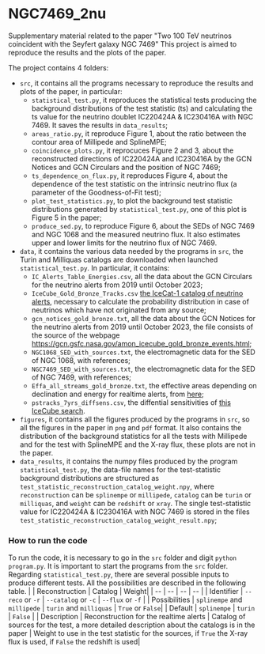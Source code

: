 # NGC7469_2nu
Supplementary material related to the paper "Two 100 TeV neutrinos coincident with the Seyfert galaxy NGC 7469"
This project is aimed to reproduce the results and the plots of the paper.

The project contains 4 folders:
- `src`, it contains all the programs necessary to reproduce the results and plots of the paper, in particular:
  - `statistical_test.py`, it reproduces the statistical tests producing the background distributions of the test statistic (ts) and calculating the ts value for the neutrino doublet IC220424A & IC230416A with NGC 7469. It saves the results in `data_results`;
  - `areas_ratio.py`, it reproduce Figure 1, about the ratio between the contour area of Millipede and SplineMPE;
  - `coincidence_plots.py`, it reprocuces Figure 2 and 3, about the reconstructed directions of IC220424A and IC230416A by the GCN Notices and GCN Circulars and the position of NGC 7469;
  - `ts_dependence_on_flux.py`, it reproduces Figure 4, about the dependence of the test statistic on the intrinsic neutrino flux (a parameter of the Goodness-of-Fit test);
  - `plot_test_statistics.py`, to plot the background test statistic distributions generated by `statistical_test.py`, one of this plot is Figure 5 in the paper;
  - `produce_sed.py`, to reproduce Figure 6, about the SEDs of NGC 7469 and NGC 1068 and the measured neutrino flux. It also estimates upper and lower limits for the neutrino flux of NGC 7469.
- `data`, it contains the various data needed by the programs in `src`, the Turin and Milliquas catalogs are downloaded when launched `statistical_test.py`. In particular, it contains:
  - `IC_Alerts_Table_Energies.csv`, all the data about the GCN Circulars for the neutrino alerts from 2019 until October 2023;
  - `IceCube_Gold_Bronze_Tracks.csv` [the IceCat-1 catalog of neutrino alerts](https://icecube.wisc.edu/news/research/2023/04/icecat-1-icecubes-first-event-catalog-of-neutrino-track-alerts/), necessary to calculate the probability distribution in case of neutrinos which have not originated from any source; 
  - `gcn_notices_gold_bronze.txt`, all the data about the GCN Notices for the neutrino alerts from 2019 until October 2023, the file consists of the source of the webpage https://gcn.gsfc.nasa.gov/amon_icecube_gold_bronze_events.html;
  - `NGC1068_SED_with_sources.txt`, the electromagnetic data for the SED of NGC 1068, with references;
  - `NGC7469_SED_with_sources.txt`, the electromagnetic data for the SED of NGC 7469, with references;
  - `Effa_all_streams_gold_bronze.txt`, the effective areas depending on declination and energy for realtime alerts, from [here](https://icecube.wisc.edu/news/research/2023/04/icecat-1-icecubes-first-event-catalog-of-neutrino-track-alerts/);
  - `pstracks_7yrs_diffsens.csv`, the diffential sensitivities of [this IceCube search](https://iopscience.iop.org/article/10.3847/1538-4357/835/2/151).
- `figures`, it contains all the figures produced by the programs in `src`, so all the figures in the paper in `png` and `pdf` format. It also contains the distribution of the background statistics for all the tests with Millipede and for the test with SplineMPE and the X-ray flux, these plots are not in the paper.
- `data_results`, it contains the numpy files produced by the program `statistical_test.py`, the data-file names for the test-statistic background distributions are structured as `test_statistic_reconstruction_catalog_weight.npy`, where `reconstruction` can be `splinempe` or `millipede`, `catalog` can be `turin` or `milliquas`, and `weight` can be `redshift` or `xray`. The single test-statistic value for IC220424A & IC230416A with NGC 7469 is stored in the files `test_statistic_reconstruction_catalog_weight_result.npy`;

### How to run the code
To run the code, it is necessary to go in the `src` folder and digit `python program.py`. It is important to start the programs from the `src` folder.
Regarding `statistical_test.py`, there are several possible inputs to produce different tests. All the possibilities are described in the following table.
| | Reconstruction | Catalog | Weight|
| -- | -- | -- | -- |
| Identifier | `--reco` or `-r` | `--catalog` or `-c` | `--flux` or `-f` |
| Possibilities | `splinempe` and `millipede` | `turin` and `milliquas` | `True` or `False`|
| Default | `splinempe` | `turin` | `False` |
| Description | Reconstruction for the realtime alerts | Catalog of sources for the test, a more detailed description about the catalogs is in the paper | Weight to use in the test statistic for the sources, if `True` the X-ray flux is used, if `False` the redshift is used|
